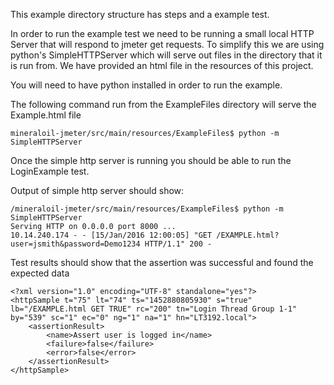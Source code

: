 This example directory structure has steps and a example test.

In order to run the example test we need to be running a small local HTTP Server that will respond to jmeter get 
requests.  To simplify this we are using python's SimpleHTTPServer which will serve out files in the directory 
that it is run from.  We have provided an html file in the resources of this project.

You will need to have python installed in order to run the example.

The following command run from the ExampleFiles directory will serve the Example.html file

    mineraloil-jmeter/src/main/resources/ExampleFiles$ python -m SimpleHTTPServer

Once the simple http server is running you should be able to run the LoginExample test.

Output of simple http server should show:

    /mineraloil-jmeter/src/main/resources/ExampleFiles$ python -m SimpleHTTPServer
    Serving HTTP on 0.0.0.0 port 8000 ...
    10.14.240.174 - - [15/Jan/2016 12:00:05] "GET /EXAMPLE.html?user=jsmith&password=Demo1234 HTTP/1.1" 200 -

Test results should show that the assertion was successful and found the expected data

    <?xml version="1.0" encoding="UTF-8" standalone="yes"?>
    <httpSample t="75" lt="74" ts="1452880805930" s="true" lb="/EXAMPLE.html GET TRUE" rc="200" tn="Login Thread Group 1-1" by="539" sc="1" ec="0" ng="1" na="1" hn="LT3192.local">
        <assertionResult>
            <name>Assert user is logged in</name>
            <failure>false</failure>
            <error>false</error>
        </assertionResult>
    </httpSample>
